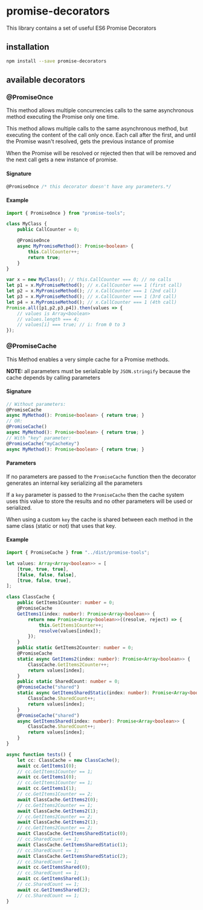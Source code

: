 # promise-decorators
This library contains a set of useful ES6 Promise Decorators


## installation

```bash
npm install --save promise-decorators
```

## available decorators

### @PromiseOnce
This method allows multiple concurrencies calls to the same asynchronous method executing the Promise only one time.

This method allows multiple calls to the same asynchronous method, but  executing the content of the call only once. Each call after the first, and until the Promise wasn't resolved, gets the previous instance of promise

When the Promise will be resolved or rejected then that will be removed and the next call gets a new instance of promise.

#### Signature
```typescript
@PromiseOnce /* this decorator doesn't have any parameters.*/
```

#### Example
```typescript
import { PromiseOnce } from "promise-tools";

class MyClass {
    public CallCounter = 0;

    @PromiseOnce
    async MyPromiseMethod(): Promise<boolean> {
        this.CallCounter++;
        return true;
    }
}

var x = new MyClass(); // this.CallCounter === 0; // no calls
let p1 = x.MyPromiseMethod(); // x.CallCounter === 1 (first call)
let p2 = x.MyPromiseMethod(); // x.CallCounter === 1 (2nd call)
let p3 = x.MyPromiseMethod(); // x.CallCounter === 1 (3rd call)
let p4 = x.MyPromiseMethod(); // x.CallCounter === 1 (4th call)
Promise.all([p1,p2,p3,p4]).then(values => {
    // values is Array<boolean> 
    // values.length === 4;
    // values[i] === true; // i: from 0 to 3
});
```

### @PromiseCache
This Method enables a very simple cache for a Promise methods.

**NOTE:** all parameters must be serializable by `JSON.stringify`
because the cache depends by calling parameters

#### Signature
```typescript
// Without parameters:
@PromiseCache
async MyMethod(): Promise<boolean> { return true; }
// OR:
@PromiseCache()
async MyMethod(): Promise<boolean> { return true; }
// With "key" parameter:
@PromiseCache("myCacheKey")
async MyMethod(): Promise<boolean> { return true; }
```

#### Parameters
If no parameters are passed to the `PromiseCache` function then the decorator generates an internal key serializing all the parameters

If a `key` parameter is passed to the `PromiseCache` then the cache system uses this value to store the results and no other parameters will be used or serialized.

When using a custom `key` the cache is shared between each method in the same class (static or not) that uses that key.

#### Example
```typescript
import { PromiseCache } from "../dist/promise-tools";

let values: Array<Array<boolean>> = [
    [true, true, true],
    [false, false, false],
    [true, false, true],
];

class ClassCache {
    public GetItems1Counter: number = 0;
    @PromiseCache
    GetItems1(index: number): Promise<Array<boolean>> {
        return new Promise<Array<boolean>>((resolve, reject) => {
            this.GetItems1Counter++;
            resolve(values[index]);
        });
    }
    public static GetItems2Counter: number = 0;
    @PromiseCache
    static async GetItems2(index: number): Promise<Array<boolean>> {
        ClassCache.GetItems2Counter++;
        return values[index];
    }
    public static SharedCount: number = 0;
    @PromiseCache("shared")
    static async GetItemsSharedStatic(index: number): Promise<Array<boolean>> {
        ClassCache.SharedCount++;
        return values[index];
    }
    @PromiseCache("shared")
    async GetItemsShared(index: number): Promise<Array<boolean>> {
        ClassCache.SharedCount++;
        return values[index];
    }
}

async function tests() {
    let cc: ClassCache = new ClassCache();
    await cc.GetItems1(0);
    // cc.GetItems1Counter == 1;
    await cc.GetItems1(0);
    // cc.GetItems1Counter == 1;
    await cc.GetItems1(1);
    // cc.GetItems1Counter == 2;
    await ClassCache.GetItems2(0);
    // cc.GetItems2Counter == 1;
    await ClassCache.GetItems2(1);
    // cc.GetItems2Counter == 2;
    await ClassCache.GetItems2(1);
    // cc.GetItems2Counter == 2;
    await ClassCache.GetItemsSharedStatic(0);
    // cc.SharedCount == 1;
    await ClassCache.GetItemsSharedStatic(1);
    // cc.SharedCount == 1;
    await ClassCache.GetItemsSharedStatic(2);
    // cc.SharedCount == 1;
    await cc.GetItemsShared(0);
    // cc.SharedCount == 1;
    await cc.GetItemsShared(1);
    // cc.SharedCount == 1;
    await cc.GetItemsShared(2);
    // cc.SharedCount == 1;
}

```
